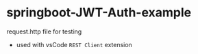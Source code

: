 # springboot-JWT-Auth-example

request.http file for testing
  - used with vsCode `REST Client` extension
